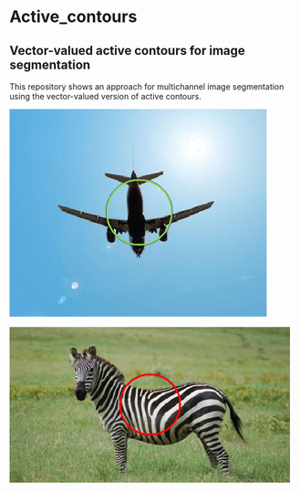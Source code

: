 # Active_contours

## Vector-valued active contours for image segmentation

This repository shows an approach for multichannel image segmentation using the vector-valued version of active contours.

![Sample1](airplane_animation.gif)

![Sample2](zebra_animation.gif)
